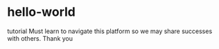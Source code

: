 # hello-world
tutorial
Must learn to navigate this platform so we may share successes with others.
Thank you
